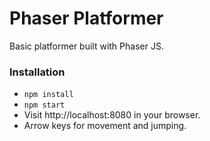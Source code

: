 # Phaser Platformer

Basic platformer built with Phaser JS.

### Installation
- `npm install`
- `npm start`
- Visit http://localhost:8080 in your browser.
- Arrow keys for movement and jumping.
